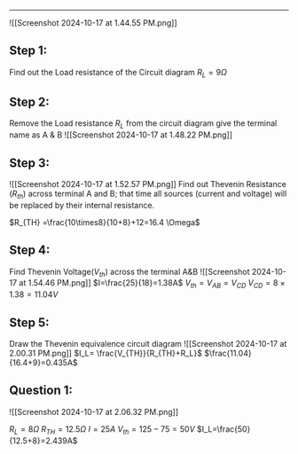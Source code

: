 ___

![[Screenshot 2024-10-17 at 1.44.55 PM.png]]

## Step 1:
Find out the Load resistance of the Circuit diagram
$R_L=9\Omega$ 

## Step 2:
Remove the Load resistance $R_L$ from the circuit diagram
give the terminal name as A & B
![[Screenshot 2024-10-17 at 1.48.22 PM.png]]

## Step 3:
![[Screenshot 2024-10-17 at 1.52.57 PM.png]]
Find out Thevenin Resistance ($R_{th}$) across terminal A and B; that time all sources (current and voltage) will be replaced by their internal resistance.

$R_{TH} =\frac{10\times8}{10+8}+12=16.4 \Omega$


## Step 4:
Find Thevenin Voltage($V_{th}$) across the terminal A&B
![[Screenshot 2024-10-17 at 1.54.46 PM.png]]
$I=\frac{25}{18}=1.38A$
$V_{th}=V_{AB}=V_{CD}$
$V_{CD}=8\times 1.38=11.04V$

## Step 5:
Draw the Thevenin equivalence  circuit diagram
![[Screenshot 2024-10-17 at 2.00.31 PM.png]]
$I_L= \frac{V_{TH}}{R_{TH}+R_L}$
$\frac{11.04}{16.4+9}=0.435A$


## Question 1:
![[Screenshot 2024-10-17 at 2.06.32 PM.png]]

$R_{L}=8\Omega$ 
$R_{TH}=12.5\Omega$
$I=25A$
$V_{th}=125-75=50V$
$I_L=\frac{50}{12.5+8}=2.439A$

